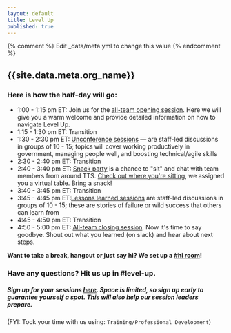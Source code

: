```yaml
---
layout: default
title: Level Up
published: true
---
```


{% comment %} Edit _data/meta.yml to change this value {% endcomment %}
## {{site.data.meta.org_name}}


### Here is how the half-day will go:

- 1:00 - 1:15 pm ET: Join us for the [all-team opening session](https://www.youtube.com/watch?v=tl5T-VQOw8E). Here we will give you a warm welcome and provide detailed information on how to navigate Level Up. 
- 1:15 - 1:30 pm ET: Transition
- 1:30 - 2:30 pm ET: [Unconference sessions]({{site.baseurl}}/pages/unconference.html) — are staff-led discussions in groups of 10 - 15; topics will cover working productively in government, managing people well, and boosting technical/agile skills
- 2:30 - 2:40 pm ET: Transition 
- 2:40 - 3:40 pm ET: [Snack party]({{site.baseurl}}/pages/snackparty.html) is a chance to "sit" and chat with team members from around TTS. [Check out where you're sitting]({{site.baseurl}}/pages/snackparty.html), we assigned you a virtual table. Bring a snack!
- 3:40 - 3:45 pm ET: Transition
- 3:45 - 4:45 pm ET:[Lessons learned sessions]({{site.baseurl}}/pages/lessons.html) are staff-led discussions in groups of 10 - 15; these are stories of failure or wild success that others can learn from
- 4:45 - 4:50 pm ET: Transition 
- 4:50 - 5:00 pm ET: [All-team closing session](https://www.youtube.com/watch?v=tl5T-VQOw8E). Now it's time to say goodbye. Shout out what you learned (on slack) and hear about next steps. 

**Want to take a break, hangout or just say hi? We set up a [#hi room](https://zoom.us/j/7734833580)!** 


### Have any questions? Hit us up in #level-up.

##### Sign up for your sessions [here](https://goo.gl/forms/CY4MNFwldViytK3r2). Space is limited, so sign up early to guarantee yourself a spot. This will also help our session leaders prepare. 
  

(FYI: Tock your time with us using: `Training/Professional Development`)
